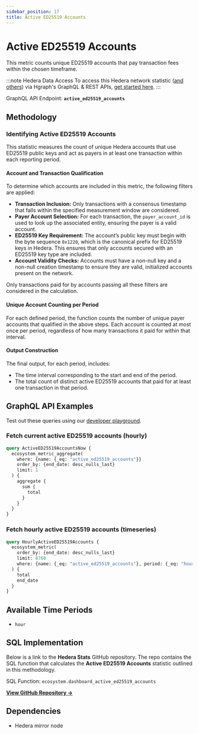 ```yaml
---
sidebar_position: 17
title: Active ED25519 Accounts
---
```


# Active ED25519 Accounts

This metric counts unique ED25519 accounts that pay transaction fees within the chosen timeframe.

:::note Hedera Data Access
To access this Hedera network statistic ([and others](/category/hedera-stats/)) via Hgraph's GraphQL & REST APIs, [get started here](https://www.hgraph.com/hedera).
:::

GraphQL API Endpoint: **`active_ed25519_accounts`**

## Methodology

### Identifying Active ED25519 Accounts

This statistic measures the count of unique Hedera accounts that use ED25519 public keys and act as payers in at least one transaction within each reporting period.

#### Account and Transaction Qualification

To determine which accounts are included in this metric, the following filters are applied:

- **Transaction Inclusion:** Only transactions with a consensus timestamp that falls within the specified measurement window are considered.
- **Payer Account Selection:** For each transaction, the `payer_account_id` is used to look up the associated entity, ensuring the payer is a valid account.
- **ED25519 Key Requirement:** The account’s public key must begin with the byte sequence `0x1220`, which is the canonical prefix for ED25519 keys in Hedera. This ensures that only accounts secured with an ED25519 key type are included.
- **Account Validity Checks:** Accounts must have a non-null key and a non-null creation timestamp to ensure they are valid, initialized accounts present on the network.

Only transactions paid for by accounts passing all these filters are considered in the calculation.

#### Unique Account Counting per Period

For each defined period, the function counts the number of unique payer accounts that qualified in the above steps. Each account is counted at most once per period, regardless of how many transactions it paid for within that interval.

#### Output Construction

The final output, for each period, includes:

- The time interval corresponding to the start and end of the period.
- The total count of distinct active ED25519 accounts that paid for at least one transaction in that period.

## GraphQL API Examples

Test out these queries using our [developer playground](https://dashboard.hgraph.com).

### Fetch current active ED25519 accounts (hourly)

```graphql
query ActiveED25519AccountsNow {
  ecosystem_metric_aggregate(
    where: {name: {_eq: "active_ed25519_accounts"}}
    order_by: {end_date: desc_nulls_last}
    limit: 1
  ) {
    aggregate {
      sum {
        total
      }
    }
  }
}
```

### Fetch hourly active ED25519 accounts (timeseries)

```graphql
query HourlyActiveED25519Accounts {
  ecosystem_metric(
    order_by: {end_date: desc_nulls_last}
    limit: 8760
    where: {name: {_eq: "active_ed25519_accounts"}, period: {_eq: "hour"}}
  ) {
    total
    end_date
  }
}
```

## Available Time Periods

- `hour`

## SQL Implementation

Below is a link to the **Hedera Stats** GitHub repository. The repo contains the SQL function that calculates the **Active ED25519 Accounts** statistic outlined in this methodology.

SQL Function: `ecosystem.dashboard_active_ed25519_accounts`

**[View GitHub Repository →](https://github.com/hgraph-io/hedera-stats)**

## Dependencies
* Hedera mirror node
